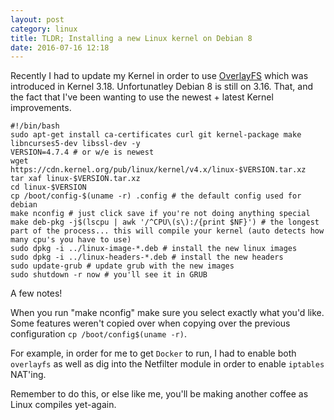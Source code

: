 ```yaml
---
layout: post
category: linux
title: TLDR; Installing a new Linux kernel on Debian 8
date: 2016-07-16 12:18
---
```


Recently I had to update my Kernel in order to use [OverlayFS](https://github.com/torvalds/linux/commit/e9be9d5e76e34872f0c37d72e25bc27fe9e2c54c) which was introduced in Kernel 3.18. Unfortunatley Debian 8 is still on 3.16. That, and the fact that I've been wanting to use the newest + latest Kernel improvements.

```
#!/bin/bash
sudo apt-get install ca-certificates curl git kernel-package make libncurses5-dev libssl-dev -y
VERSION=4.7.4 # or w/e is newest
wget https://cdn.kernel.org/pub/linux/kernel/v4.x/linux-$VERSION.tar.xz
tar xaf linux-$VERSION.tar.xz
cd linux-$VERSION
cp /boot/config-$(uname -r) .config # the default config used for debian
make nconfig # just click save if you're not doing anything special
make deb-pkg -j$(lscpu | awk '/^CPU\(s\):/{print $NF}') # the longest part of the process... this will compile your kernel (auto detects how many cpu's you have to use)
sudo dpkg -i ../linux-image-*.deb # install the new linux images
sudo dpkg -i ../linux-headers-*.deb # install the new headers
sudo update-grub # update grub with the new images
sudo shutdown -r now # you'll see it in GRUB
```

A few notes!

When you run "make nconfig" make sure you select exactly what you'd like. Some features weren't copied over when copying over the previous configuration `cp /boot/config$(uname -r)`.

For example, in order for me to get `Docker` to run, I had to enable both `overlayfs` as well as dig into the Netfilter module in order to enable `iptables` NAT'ing.

Remember to do this, or else like me, you'll be making another coffee as Linux compiles yet-again.
